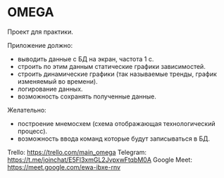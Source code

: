 # OMEGA
Проект для практики. 

Приложение должно:   
- выводить данные с БД на экран, частота 1 с.   
- строить по этим данным статические графики зависимостей.   
- строить динамические графики (так называемые тренды, график изменяемый во времени).  
- логирование данных.   
- возможность сохранять полученные данные.  

Желательно:  
- построение  мнемосхем (схема отображающая технологический процесс).
- возможность ввода команд которые будут записываться в БД.

Trello: https://trello.com/main_omega
Telegram: https://t.me/joinchat/E5Fl3xmGL2JvpxwFtqbM0A
Google Meet: https://meet.google.com/ewa-ibxe-rnv
